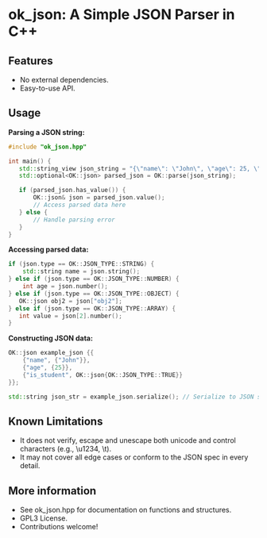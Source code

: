 # ok_json: A Simple JSON Parser in C++

## Features

* No external dependencies.
* Easy-to-use API.

## Usage

**Parsing a JSON string:**

```c++
#include "ok_json.hpp"

int main() {
   std::string_view json_string = "{\"name\": \"John\", \"age\": 25, \"is_student\": true}";
   std::optional<OK::json> parsed_json = OK::parse(json_string);

   if (parsed_json.has_value()) {
       OK::json& json = parsed_json.value();
       // Access parsed data here
   } else {
       // Handle parsing error
   }
}
```

**Accessing parsed data:**

```c++
if (json.type == OK::JSON_TYPE::STRING) {
    std::string name = json.string();
} else if (json.type == OK::JSON_TYPE::NUMBER) {
    int age = json.number();
} else if (json.type == OK::JSON_TYPE::OBJECT) {
   OK::json obj2 = json["obj2"];
} else if (json.type == OK::JSON_TYPE::ARRAY) {
   int value = json[2].number();
}
```

**Constructing JSON data:**
```c++
OK::json example_json {{
    {"name", {"John"}},
    {"age", {25}},
    {"is_student", OK::json{OK::JSON_TYPE::TRUE}}
}};

std::string json_str = example_json.serialize(); // Serialize to JSON string
```

## Known Limitations
- It does not verify, escape and unescape both unicode and control characters (e.g., \u1234, \t).
- It may not cover all edge cases or conform to the JSON spec in every detail.

## More information
- See ok_json.hpp for documentation on functions and structures.
- GPL3 License.
- Contributions welcome!

